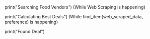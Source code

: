 print("Searching Food Vendors") (While Web Scraping is happening)

print("Calculating Best Deals") (While find_item(web_scraped_data, preference) is happening)

print("Found Deal")
